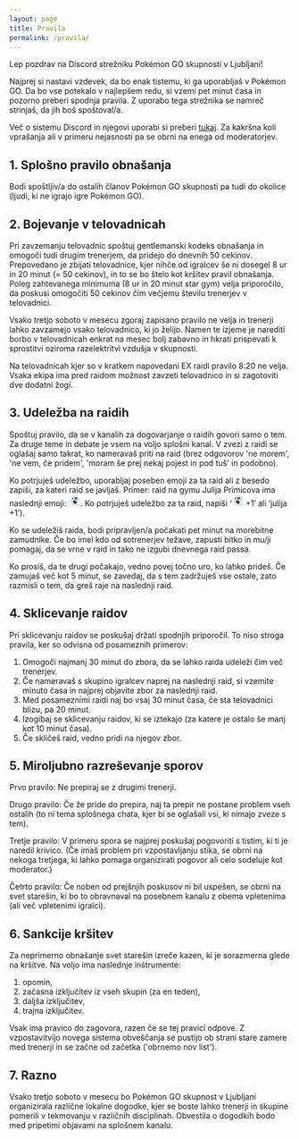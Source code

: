 ```yaml
---
layout: page
title: Pravila
permalink: /pravila/
---
```

Lep pozdrav na Discord strežniku Pokémon GO skupnosti v Ljubljani!

Najprej si nastavi vzdevek, da bo enak tistemu, ki ga uporabljaš v Pokémon GO.
Da bo vse potekalo v najlepšem redu, si vzemi pet minut časa in pozorno preberi
spodnja pravila. Z uporabo tega strežnika se namreč strinjaš, da jih boš
spoštoval/a.

Več o sistemu Discord in njegovi uporabi si preberi [tukaj](/discord/). Za
kakršna koli vprašanja ali v primeru nejasnosti pa se obrni na enega od
moderatorjev.


## 1. Splošno pravilo obnašanja

Bodi spoštljiv/a do ostalih članov Pokémon GO skupnosti pa tudi do okolice
(ljudi, ki ne igrajo igre Pokémon GO).


## 2. Bojevanje v telovadnicah

Pri zavzemanju telovadnic spoštuj gentlemanski kodeks obnašanja in omogoči tudi
drugim trenerjem, da pridejo do dnevnih 50 cekinov. Prepovedano je zbijati
telovadnice, kjer nihče od igralcev še ni dosegel 8 ur in 20 minut (= 50
cekinov), in to se bo štelo kot kršitev pravil obnašanja. Poleg zahtevanega
minimuma (8 ur in 20 minut star gym) velja priporočilo, da poskusi omogočiti 50
cekinov čim večjemu številu trenerjev v telovadnici.

Vsako tretjo soboto v mesecu zgoraj zapisano pravilo ne velja in trenerji lahko
zavzamejo vsako telovadnico, ki jo želijo. Namen te izjeme je narediti borbo v
telovadnicah enkrat na mesec bolj zabavno in hkrati prispevati k sprostitvi
oziroma razelektritvi vzdušja v skupnosti.

Na telovadnicah kjer so v kratkem napovedani EX raidi pravilo 8:20 ne velja.
Vsaka ekipa ima pred raidom možnost zavzeti telovadnico in si zagotoviti dve
dodatni žogi.

## 3. Udeležba na raidih

Spoštuj pravilo, da se v kanalih za dogovarjanje o raidih govori samo o tem. Za
druge teme in debate je vsem na voljo splošni kanal. V zvezi z raidi se oglašaj
samo takrat, ko nameravaš priti na raid (brez odgovorov 'ne morem', 'ne vem, če
pridem', 'moram še prej nekaj pojest in pod tuš' in podobno).

Ko potrjuješ udeležbo, uporabljaj poseben emoji za ta raid ali z besedo zapiši,
za kateri raid se javljaš. Primer: raid na gymu Julija Primicova ima naslednji
emoji: <img alt="duhec" src="/assets/img/ghost.svg" style="height: 1.5em"/>. Ko potrjuješ
udeležbo za ta raid, napiši ‘<img alt="duhec" src="/assets/img/ghost.svg" style="height:
1.5em"/> +1’ ali ‘julija +1’).

Ko se udeležiš raida, bodi pripravljen/a počakati pet minut na morebitne
zamudnike. Če bo imel kdo od sotrenerjev težave, zapusti bitko in mu/ji pomagaj,
da se vrne v raid in tako ne izgubi dnevnega raid passa.

Ko prosiš, da te drugi počakajo, vedno povej točno uro, ko lahko prideš. Če
zamujaš več kot 5 minut, se zavedaj, da s tem zadržuješ vse ostale, zato
razmisli o tem, da greš raje na naslednji raid.


## 4. Sklicevanje raidov

Pri sklicevanju raidov se poskušaj držati spodnjih priporočil. To niso stroga
pravila, ker so odvisna od posameznih primerov:

 1. Omogoči najmanj 30 minut do zbora, da se lahko raida udeleži čim več trenerjev.
 2. Če nameravaš s skupino igralcev naprej na naslednji raid, si vzemite minuto časa in najprej objavite zbor za naslednji raid.
 3. Med posameznimi raidi naj bo vsaj 30 minut časa, če sta telovadnici blizu, pa 20 minut.
 4. Izogibaj se sklicevanju raidov, ki se iztekajo (za katere je ostalo še manj kot 10 minut časa).
 5. Če skličeš raid, vedno pridi na njegov zbor.


## 5. Miroljubno razreševanje sporov

Prvo pravilo: Ne prepiraj se z drugimi trenerji.

Drugo pravilo: Če že pride do prepira, naj ta prepir ne postane problem vseh
ostalih (to ni tema splošnega chata, kjer bi se oglašali vsi, ki nimajo zveze s
tem).

Tretje pravilo: V primeru spora se najprej poskušaj pogovoriti s tistim, ki ti
je naredil krivico. (Če imaš problem pri vzpostavljanju stika, se obrni na
nekoga tretjega, ki lahko pomaga organizirati pogovor ali celo sodeluje kot
moderator.)

Četrto pravilo: Če noben od prejšnjih poskusov ni bil uspešen, se obrni na svet
starešin, ki bo to obravnaval na posebnem kanalu z obema vpletenima (ali več
vpletenimi igralci).


## 6. Sankcije kršitev

Za neprimerno obnašanje svet starešin izreče kazen, ki je sorazmerna glede na
kršitve. Na voljo ima naslednje inštrumente:

 1. opomin,
 2. začasna izključitev iz vseh skupin (za en teden),
 3. daljša izključitev,
 4. trajna izključitev.

Vsak ima pravico do zagovora, razen če se tej pravici odpove. Z vzpostavitvijo
novega sistema obveščanja se pustijo ob strani stare zamere med trenerji in se
začne od začetka ('obrnemo nov list').


## 7. Razno

Vsako tretjo soboto v mesecu bo Pokémon GO skupnost v Ljubljani organizirala
različne lokalne dogodke, kjer se boste lahko trenerji in skupine pomerili v
tekmovanju v različnih disciplinah. Obvestila o dogodkih bodo med pripetimi
objavami na splošnem kanalu.
